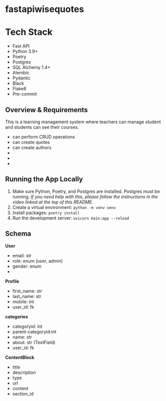 
# fastapiwisequotes
# Tech Stack
- Fast API
- Python 3.9+
- Poetry
- Postgres
- SQL Alchemy 1.4+
- Alembic
- Pydantic
- Black
- Flake8
- Pre-commit

## Overview & Requirements

This is a learning management system where teachers can manage student and students can see their courses.

- can perform CRUD operations
- can create quotes 
- can create authors
- 
- 
- 

## Running the App Locally

1. Make sure Python, Poetry, and Postgres are installed. Postgres must be running. *If you need help with this, please follow the instructions in the video linked at the top of this README.*
2. Create a virtual environment: `python -m venv venv`
3. Install packages: `poetry install`
4. Run the development server: `uvicorn main:app --reload`

## Schema 

**User**

- email: str
- role: enum (user, admin)
- gender: enum
- 

**Profile**

- first_name: str
- last_name: str
- mobile: int
- user_id: fk

**categories**

- categoryid: int
- parent-categoryid:int
- name: str
- about:  str (TextField)
- user_id: fk


**ContentBlock**

- title
- description
- type
- url
- content
- section_id


